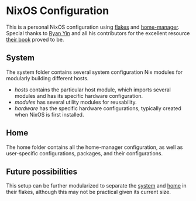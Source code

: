 # NixOS Configuration
This is a personal NixOS configuration using [flakes](https://wiki.nixos.org/wiki/Flakes) and [home-manager](https://github.com/nix-community/home-manager). Special thanks to [Ryan Yin](https://github.com/ryan4yin) and all his contributors for the excellent resource [their book](https://nixos-and-flakes.thiscute.world/) proved to be.

## System
The system folder contains several system configuration Nix modules for modularly building different hosts.
- *hosts* contains the particular host module, which imports several modules and has its specific hardware configuration.
- *modules* has several utility modules for reusability.
- *hardware* has the specific hardware configurations, typically created when NixOS is first installed.

## Home
The home folder contains all the home-manager configuration, as well as user-specific configurations, packages, and their configurations.

## Future possibilities
This setup can be further modularized to separate the [system](#System) and [home](#Home) in their flakes, although this may not be practical given its current size. 

